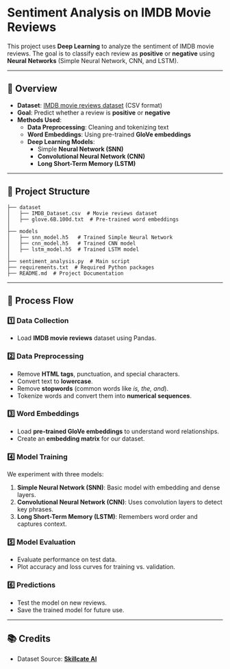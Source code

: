 # Sentiment Analysis on IMDB Movie Reviews

This project uses **Deep Learning** to analyze the sentiment of IMDB movie reviews. The goal is to classify each review as **positive** or **negative** using **Neural Networks** (Simple Neural Network, CNN, and LSTM).

---

## 📌 Overview

- **Dataset**: [IMDB movie reviews dataset](https://drive.google.com/file/d/1He6pot7hsWfSURS0Kh-MlmDyQqfRUUdd/view?usp=drive_link) (CSV format)
- **Goal**: Predict whether a review is **positive** or **negative**
- **Methods Used**:
  - **Data Preprocessing**: Cleaning and tokenizing text
  - **Word Embeddings**: Using pre-trained **GloVe embeddings**
  - **Deep Learning Models**:
    - Simple **Neural Network (SNN)**
    - **Convolutional Neural Network (CNN)**
    - **Long Short-Term Memory (LSTM)**

---

## 📂 Project Structure

```
├── dataset
│   ├── IMDB_Dataset.csv  # Movie reviews dataset
│   ├── glove.6B.100d.txt  # Pre-trained word embeddings
│
├── models
│   ├── snn_model.h5   # Trained Simple Neural Network
│   ├── cnn_model.h5   # Trained CNN model
│   ├── lstm_model.h5  # Trained LSTM model
│
├── sentiment_analysis.py  # Main script
├── requirements.txt  # Required Python packages
├── README.md  # Project Documentation
```

---

## 🚀 Process Flow

### **1️⃣ Data Collection**
- Load **IMDB movie reviews** dataset using Pandas.

### **2️⃣ Data Preprocessing**
- Remove **HTML tags**, punctuation, and special characters.
- Convert text to **lowercase**.
- Remove **stopwords** (common words like *is, the, and*).
- Tokenize words and convert them into **numerical sequences**.

### **3️⃣ Word Embeddings**
- Load **pre-trained GloVe embeddings** to understand word relationships.
- Create an **embedding matrix** for our dataset.

### **4️⃣ Model Training**
We experiment with three models:
1. **Simple Neural Network (SNN)**: Basic model with embedding and dense layers.
2. **Convolutional Neural Network (CNN)**: Uses convolution layers to detect key phrases.
3. **Long Short-Term Memory (LSTM)**: Remembers word order and captures context.

### **5️⃣ Model Evaluation**
- Evaluate performance on test data.
- Plot accuracy and loss curves for training vs. validation.

### **6️⃣ Predictions**
- Test the model on new reviews.
- Save the trained model for future use.

---

## 📚 Credits
- Dataset Source: **[Skillcate AI](https://drive.google.com/file/d/1He6pot7hsWfSURS0Kh-MlmDyQqfRUUdd/view?usp=drive_link)**

